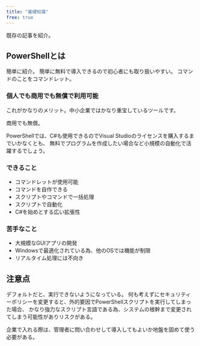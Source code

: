```yaml
---
title: "基礎知識"
free: true
---
```

既存の記事を紹介。

## PowerShellとは

簡単に紹介。
簡単に無料で導入できるので初心者にも取り扱いやすい。
コマンドのことをコマンドレット。

### 個人でも商用でも無償で利用可能

これがかなりのメリット。中小企業ではかなり重宝しているツールです。

商用でも無償。

PowerShellでは、C#も使用できるのでVisual Studioのライセンスを購入するまでいかなくとも、
無料でプログラムを作成したい場合など小規模の自動化で活躍するでしょう。

### できること

- コマンドレットが使用可能
- コマンドを自作できる
- スクリプトやコマンドで一括処理
- スクリプトで自動化
- C#を始めとする広い拡張性

### 苦手なこと

- 大規模なGUIアプリの開発
- Windowsで最適化されている為、他のOSでは機能が制限
- リアルタイム処理には不向き

## 注意点

デフォルトだと、実行できないようになっている。
何も考えずにセキュリティーポリシーを変更すると、外的要因でPowerShellスクリプトを実行してしまった場合、
かなり強力なスクリプト言語である為、システムの根幹まで変更されてしまう可能性がありリスクがある。

企業で入れる際は、管理者に問い合わせして導入してもよいか地盤を固めて使う必要がある。
